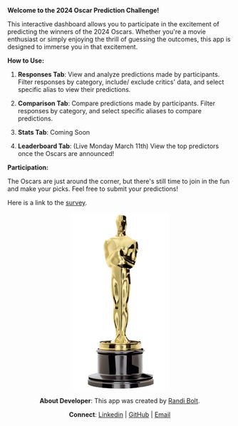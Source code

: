 **Welcome to the 2024 Oscar Prediction Challenge!**

This interactive dashboard allows you to participate in the excitement of predicting the winners of the 2024 Oscars. Whether you're a movie enthusiast or simply enjoying the thrill of guessing the outcomes, this app is designed to immerse you in that excitement. 

**How to Use:**

1. **Responses Tab**: View and analyze predictions made by participants. Filter responses by category, include/ exclude critics' data, and select specific alias to view their predictions. 

2. **Comparison Tab**: Compare predictions made by participants. Filter responses by category, and select specific aliases to compare predictions. 

3. **Stats Tab**: Coming Soon

4. **Leaderboard Tab**: (Live Monday March 11th) View the top predictors once the Oscars are announced!

**Participation:**

The Oscars are just around the corner, but there's still time to join in the fun and make your picks. Feel free to submit your predictions!  

Here is a link to the [survey](https://docs.google.com/forms/d/e/1FAIpQLSckTz6OD1ViiO-FJZAseCAuIaQq3VdnhcAUUwjjvxuCTIxjbg/viewform?usp=sf_link).

<center>

![](img/trophy.png)

**About Developer**: This app was created by [Randi Bolt](https://www.rbolt.me/).

**Connect**: [Linkedin](https://www.linkedin.com/in/randi-bolt/) | [GitHub](https://github.com/rbolt13/) | [Email](randibolt93@gmail.com)

</center>